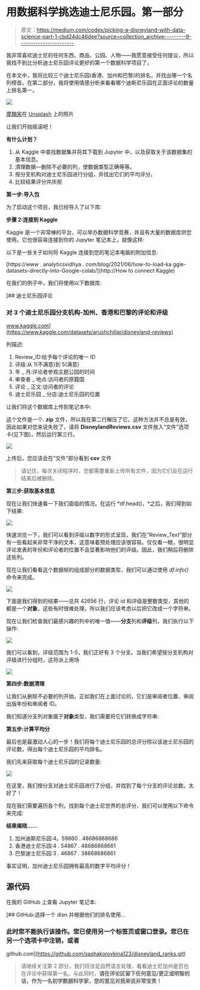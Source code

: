 # 用数据科学挑选迪士尼乐园。第一部分

> 原文：<https://medium.com/codex/picking-a-disneyland-with-data-science-part-1-cbd24dc46dee?source=collection_archive---------9----------------------->

我非常喜欢迪士尼的任何东西。商品、公园、人物——我愿意接受任何提议，所以我找不到比分析迪士尼乐园评论更好的第一个数据科学项目了。

在本文中，我将比较三个迪士尼乐园(香港、加州和巴黎)的排名，并找出哪一个名列榜首。在第二部分，我将使用情感分析来看看哪个迪斯尼乐园在正面评论的数量上排名第一。

![](img/8c5bc5225fbdbd14862d6dcf2aa4c56f.png)

[摩羯宋](https://unsplash.com/@capricorn_song?utm_source=medium&utm_medium=referral)在 [Unsplash](https://unsplash.com?utm_source=medium&utm_medium=referral) 上的照片

让我们开始摇滚吧！

**有什么计划？**

1.  从 Kaggle 中查找数据集并将其下载到 Jupyter 中，以及获取关于该数据集的基本信息。
2.  清理数据—删除不必要的列，使数据类型正确等等。
3.  按分支机构对迪士尼乐园进行分组，并找出它们的平均评分。
4.  比较结果评分并庆祝

**第一步:导入包**

为了启动这个项目，我已经导入了以下库:

**步骤 2:连接到 Kaggle**

Kaggle 是一个非常棒的平台，可以举办数据科学竞赛，并且有大量的数据库供您使用。它也很容易连接到你的 Jupyter 笔记本上，就像这样:

以下是一些关于如何将 Kaggle 连接到您的笔记本电脑的附加信息:

[https://www . analyticsvidhya . com/blog/2021/06/how-to-load-ka ggle-datasets-directly-into-Google-colab/](http://How to connect Kaggle)

在我们的例子中，我们将使用以下数据库:

[](https://www.kaggle.com/datasets/arushchillar/disneyland-reviews) [## 迪士尼乐园评论

### 对 3 个迪士尼乐园分支机构-加州、香港和巴黎的评论和评级

www.kaggle.com](https://www.kaggle.com/datasets/arushchillar/disneyland-reviews) 

列描述:

1.  Review_ID:给予每个评论的唯一 ID
2.  评级:从 1(不满意)到 5(满意)
3.  年 _ 月:评论者参观主题公园的时间
4.  审查者 _ 地点:访问者的原籍国
5.  评论 _ 正文:访问者的评论
6.  迪士尼乐园 _ 分店:迪士尼乐园的位置

让我们将这个数据库上传到笔记本中:

这个文件是一个. **zip** 文件，所以我在第二行解压了它。这种方法并不总是有效，因此如果对您来说失败了，请将 **DisneylandReviews.csv** 文件放入“文件”选项卡(见下图)，然后运行第三行。

![](img/22cdbdb316c07b5b4c7fc2cd78dceb5b.png)

上传后，您应该会在“文件”部分看到 **csv** 文件

> 请记住，每次关闭程序时，您都需要重新上传所有文件，因为它们会在运行结束后被删除。

**第三步:获取基本信息**

现在让我们快速看一下我们面临的情况。在运行 *df.head()，*之后，我们得到如下结果:

![](img/a4c18843fb55829ec67c1b1fb65ea395.png)

快速浏览一下，我们可以看到评级以数字的形式呈现，我们在“Review_Text”部分有一些看起来非常干净的文本，这意味着预处理应该很容易。仅仅看一眼，很明显评论发表的年份和评论者的位置不会显著影响他们的评级。因此，我们稍后将删除这些列。

现在让我们看看这个数据帧的组成部分的数据类型，我们可以通过使用 *df.info()* 命令来完成。

![](img/a958b546f4d893864b2e906b0ae5af4a.png)

下面是我们得到的结果——总共 42656 行，评论 id 和评级是整数类型，其他的都是一个**对象**，这些有时很难处理，所以我们应该考虑以后把它改成一个字符串。

现在让我们检查我们最感兴趣的列中的唯一值——**分支**列和**评级**列，我们执行以下操作:

![](img/0b6ee94feb53a9c7d01a2b44afd452cc.png)

我们可以看到，评级范围为 1-5，我们正好有 3 个分支。当我们希望按分支机构对评级进行分组时，这将派上用场

![](img/0bc0bd6364f1e5db7c15469b33fca155.png)

**第四步:数据清理**

让我们从删除不必要的列开始，正如我们在上面讨论的，它们是审阅者位置、审阅出版年份和审阅者 ID。

我们知道分支列对象属于**对象**类型，我们需要将它们转换成字符串:

**第五步:计算平均分**

最后也是最激动人心的一步！我们将每个迪士尼乐园的总评分除以该迪士尼乐园的评论数，得出每个迪士尼乐园的平均排名。

我们先来获取每个迪士尼乐园的记录数量:

![](img/5b9c33787d14131ce06f6e1d6a9890a2.png)

在这里，我们按分支对迪士尼乐园进行了分组，并找到了每个分支的评论总数。太好了！

现在我们需要遍历各个列，找到每个迪士尼世界的总评分，我们可以使用以下命令来完成:

**结果揭晓……**

1.  加州迪斯尼乐园:4。59860 . 48686868686
2.  香港迪士尼乐园:4 . 54867 . 48686868661
3.  巴黎迪士尼乐园:3 . 46867 . 38868686861

事实证明，加州迪士尼乐园拥有最高的数字平均评分！

## 源代码

在我的 GitHub 上查看 Jupyter 笔记本:

[](https://github.com/sashakorovkina123/disneyland_ranks.git) [## GitHub:选择一个 disn 并根据他们的排名使用…

### 此时您不能执行该操作。您已使用另一个标签页或窗口登录。您已在另一个选项卡中注销，或者

github.com](https://github.com/sashakorovkina123/disneyland_ranks.git) 

> 请继续关注第 2 部分，我们将涉足自然语言处理，看看迪士尼加州是否也在评论中获得第一名。与此同时，**请在评论区留下任何意见/更正或明智的话，作为一名初学数据科学家，您的意见对我来说非常宝贵！**
